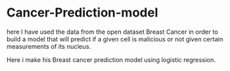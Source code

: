 # Cancer-Prediction-model
here I have used the data from the open dataset Breast Cancer in order to build a model that will predict if a given cell is malicious or not given certain measurements of its nucleus.

Here i make his Breast cancer prediction model using logistic regression.
